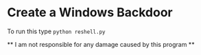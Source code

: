 # Create a Windows Backdoor

To run this type `python reshell.py`

** I am not responsible for any damage caused by this program **
 
 
